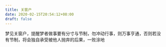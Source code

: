 ```yaml
---
title: 关窗户
date: 2020-02-15T20:54:12+08:00
draft: false
---
```


梦见关窗户，提醒梦者做事要有分寸与节制，勿冲动行事，则万事亨通，否则若没有节制，将会独自承受被他人抛弃的后果，一败涂地